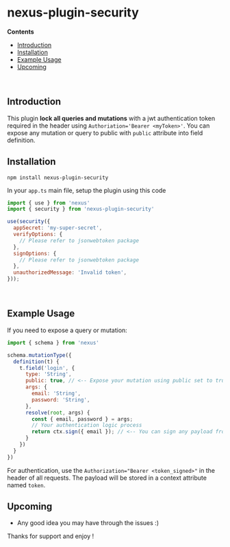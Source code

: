 # nexus-plugin-security <!-- omit in toc -->

**Contents**

<!-- START doctoc generated TOC please keep comment here to allow auto update -->
<!-- DON'T EDIT THIS SECTION, INSTEAD RE-RUN doctoc TO UPDATE -->


- [Introduction](#introduction)
- [Installation](#installation)
- [Example Usage](#example-usage)
- [Upcoming](#upcoming)

<!-- END doctoc generated TOC please keep comment here to allow auto update -->

<br>

## Introduction

This plugin **lock all queries and mutations** with a jwt authentication token required in the header using `Authoriation='Bearer <myToken>'`. You can expose any mutation or query to public with `public` attribute into field definition.

## Installation

```
npm install nexus-plugin-security
```

In your `app.ts` main file, setup the plugin using this code

```js
import { use } from 'nexus'
import { security } from 'nexus-plugin-security'

use(security({
  appSecret: 'my-super-secret',
  verifyOptions: {
    // Please refer to jsonwebtoken package
  },
  signOptions: {
    // Please refer to jsonwebtoken package
  },
  unauthorizedMessage: 'Invalid token',
}));
```

<br>

## Example Usage

If you need to expose a query or mutation:

```js
import { schema } from 'nexus'

schema.mutationType({
  definition(t) {
    t.field('login', {
      type: 'String',
      public: true, // <-- Expose your mutation using public set to true
      args: {
        email: 'String',
        password: 'String',
      },
      resolve(root, args) {
        const { email, password } = args;
        // Your authentication logic process
        return ctx.sign({ email }); // <-- You can sign any payload from context
      }
    })
  }
})
```

For authentication, use the `Authorization="Bearer <token_signed>"` in the header of all requests. The payload will be stored in a context attribute named `token`.

## Upcoming

- Any good idea you may have through the issues :)

Thanks for support and enjoy !
